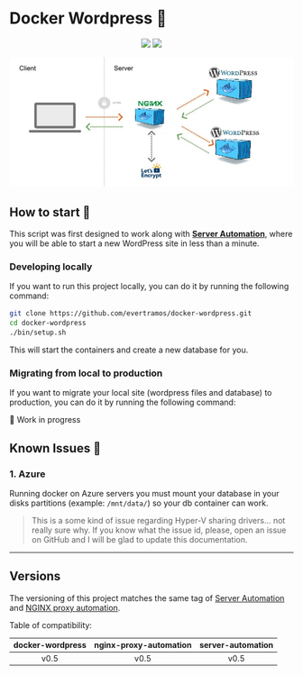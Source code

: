 # Docker Wordpress 🚀

<p align="center">
    <a target="_blank" href="https://docs.docker.com/"><img src="https://img.shields.io/badge/Docker-2CA5E0?style=for-the-badge&logo=docker&logoColor=white" /></a>
    <a target="_blank" href="https://developer.wordpress.org/"><img src="https://img.shields.io/badge/Wordpress-21759B?style=for-the-badge&logo=wordpress&logoColor=white" /></a>
</p>

![wordpress-docker-letsencrypt](https://github.com/evertramos/images/raw/master/wordpress.jpg)


## How to start 🔰

This script was first designed to work along with [**Server Automation**](https://github.com/evertramos/server-automation),
where you will be able to start a new WordPress site in less than a minute. 

### Developing locally

If you want to run this project locally, you can do it by running the following command:

```bash
git clone https://github.com/evertramos/docker-wordpress.git
cd docker-wordpress
./bin/setup.sh
```

This will start the containers and create a new database for you.

### Migrating from local to production

If you want to migrate your local site (wordpress files and database) to production, 
you can do it by running the following command:

:construction: Work in progress

## Known Issues 💭 

### 1. Azure

Running docker on Azure servers you must mount your database in your disks partitions (example: `/mnt/data/`) 
so your db container can work. 

> This is a some kind of issue regarding Hyper-V sharing drivers... not really sure why. If you know what the issue id,
> please, open an issue on GitHub and I will be glad to update this documentation.

---

## Versions

The versioning of this project matches the same tag of 
[Server Automation](https://github.com/evertramos/server-automation) and 
[NGINX proxy automation](https://github.com/evertramos/nginx-proxy-automation).

Table of compatibility:

docker-wordpress    |   nginx-proxy-automation  |   server-automation
:---:               |   :---:                   |   :---:
v0.5                |   v0.5                    |   v0.5

